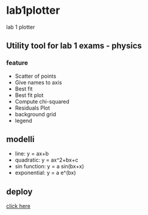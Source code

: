 # lab1plotter
lab 1 plotter

## Utility tool for lab 1 exams - physics
### feature
- Scatter of points
- Give names to axis
- Best fit 
- Best fit plot
- Compute chi-squared
- Residuals Plot 
- background grid
- legend

## modelli
- line: y = ax+b
- quadratic: y = ax^2+bx+c
- sin function: y = a sin(bx+x)
- exponential: y = a e^(bx)

## deploy
[click here](http://lucapalumbo.pythonanywhere.com/)
